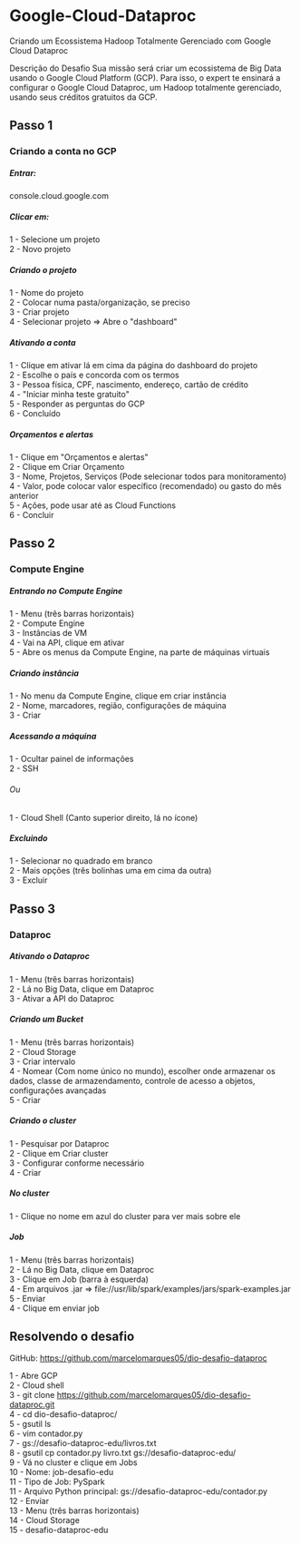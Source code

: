 # Google-Cloud-Dataproc
Criando um Ecossistema Hadoop Totalmente Gerenciado com Google Cloud Dataproc

Descrição do Desafio
Sua missão será criar um ecossistema de Big Data usando o Google Cloud Platform (GCP). 
Para isso, o expert te ensinará a configurar o Google Cloud Dataproc, 
um Hadoop totalmente gerenciado, usando seus créditos gratuitos da GCP.

## Passo 1

### Criando a conta no GCP

##### Entrar:
console.cloud.google.com


##### Clicar em:

1 - Selecione um projeto  
2 - Novo projeto  


##### Criando o projeto

1 - Nome do projeto  
2 - Colocar numa pasta/organização, se preciso  
3 - Criar projeto  
4 - Selecionar projeto => Abre o "dashboard"  


##### Ativando a conta

1 - Clique em ativar lá em cima da página do dashboard do projeto   
2 - Escolhe o país e concorda com os termos   
3 - Pessoa física, CPF, nascimento, endereço, cartão de crédito   
4 - "Iniciar minha teste gratuito"   
5 - Responder as perguntas do GCP   
6 - Concluído   


##### Orçamentos e alertas

1 - Clique em "Orçamentos e alertas"    
2 - Clique em Criar Orçamento    
3 - Nome, Projetos, Serviços (Pode selecionar todos para monitoramento)    
4 - Valor, pode colocar valor específico (recomendado) ou gasto do mês anterior     
5 - Ações, pode usar até as Cloud Functions     
6 - Concluir    


## Passo 2

### Compute Engine

##### Entrando no Compute Engine

1 - Menu (três barras horizontais)     
2 - Compute Engine     
3 - Instâncias de VM     
4 - Vai na API, clique em ativar     
5 - Abre os menus da Compute Engine, na parte de máquinas virtuais    

##### Criando instância

1 - No menu da Compute Engine, clique em criar instância    
2 - Nome, marcadores, região, configurações de máquina     
3 - Criar    

##### Acessando a máquina

1 - Ocultar painel de informações     
2 - SSH     

###### Ou

1 - Cloud Shell (Canto superior direito, lá no ícone)     


##### Excluindo

1 - Selecionar no quadrado em branco     
2 - Mais opções (três bolinhas uma em cima da outra)     
3 - Excluir    

## Passo 3

### Dataproc

##### Ativando o Dataproc

1 - Menu (três barras horizontais)     
2 - Lá no Big Data, clique em Dataproc     
3 - Ativar a API do Dataproc     


##### Criando um Bucket

1 - Menu (três barras horizontais)     
2 - Cloud Storage     
3 - Criar intervalo      
4 - Nomear (Com nome único no mundo), escolher onde armazenar os dados, classe de armazendamento, controle de acesso a objetos, configurações avançadas    
5 - Criar    


##### Criando o cluster
  
1 - Pesquisar por Dataproc   
2 - Clique em Criar cluster   
3 - Configurar conforme necessário    
4 - Criar   

##### No cluster

1 - Clique no nome em azul do cluster para ver mais sobre ele    


##### Job

1 - Menu (três barras horizontais)     
2 - Lá no Big Data, clique em Dataproc    
3 - Clique em Job (barra à esquerda)     
4 - Em arquivos .jar => file://usr/lib/spark/examples/jars/spark-examples.jar    
5 - Enviar   
4 - Clique em enviar job    


## Resolvendo o desafio

GitHub: https://github.com/marcelomarques05/dio-desafio-dataproc

1 - Abre GCP     
2 - Cloud shell    
3 - git clone https://github.com/marcelomarques05/dio-desafio-dataproc.git    
4 - cd dio-desafio-dataproc/     
5 - gsutil ls    
6 - vim contador.py     
7 - gs://desafio-dataproc-edu/livros.txt    
8 - gsutil cp contador.py livro.txt gs://desafio-dataproc-edu/    
9 - Vá no cluster e clique em Jobs   
10 - Nome: job-desafio-edu    
11 - Tipo de Job: PySpark      
11 - Arquivo Python principal: gs://desafio-dataproc-edu/contador.py     
12 - Enviar    
13 - Menu (três barras horizontais)    
14 - Cloud Storage    
15 - desafio-dataproc-edu    
